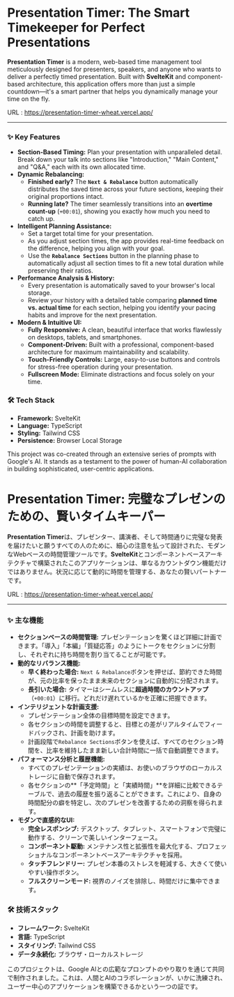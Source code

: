 # Presentation Timer: The Smart Timekeeper for Perfect Presentations

**Presentation Timer** is a modern, web-based time management tool meticulously designed for presenters, speakers, and anyone who wants to deliver a perfectly timed presentation. Built with **SvelteKit** and component-based architecture, this application offers more than just a simple countdown—it's a smart partner that helps you dynamically manage your time on the fly.

URL : https://presentation-timer-wheat.vercel.app/

---

### ✨ Key Features

*   **Section-Based Timing:** Plan your presentation with unparalleled detail. Break down your talk into sections like "Introduction," "Main Content," and "Q&A," each with its own allocated time.
*   **Dynamic Rebalancing:**
    *   **Finished early?** The **`Next & Rebalance`** button automatically distributes the saved time across your future sections, keeping their original proportions intact.
    *   **Running late?** The timer seamlessly transitions into an **overtime count-up** (`+00:01`), showing you exactly how much you need to catch up.
*   **Intelligent Planning Assistance:**
    *   Set a target total time for your presentation.
    *   As you adjust section times, the app provides real-time feedback on the difference, helping you align with your goal.
    *   Use the **`Rebalance Sections`** button in the planning phase to automatically adjust all section times to fit a new total duration while preserving their ratios.
*   **Performance Analysis & History:**
    *   Every presentation is automatically saved to your browser's local storage.
    *   Review your history with a detailed table comparing **planned time vs. actual time** for each section, helping you identify your pacing habits and improve for the next presentation.
*   **Modern & Intuitive UI:**
    *   **Fully Responsive:** A clean, beautiful interface that works flawlessly on desktops, tablets, and smartphones.
    *   **Component-Driven:** Built with a professional, component-based architecture for maximum maintainability and scalability.
    *   **Touch-Friendly Controls:** Large, easy-to-use buttons and controls for stress-free operation during your presentation.
    *   **Fullscreen Mode:** Eliminate distractions and focus solely on your time.

### 🛠️ Tech Stack

*   **Framework:** SvelteKit
*   **Language:** TypeScript
*   **Styling:** Tailwind CSS
*   **Persistence:** Browser Local Storage

This project was co-created through an extensive series of prompts with Google's AI. It stands as a testament to the power of human-AI collaboration in building sophisticated, user-centric applications.


# Presentation Timer: 完璧なプレゼンのための、賢いタイムキーパー

**Presentation Timer**は、プレゼンター、講演者、そして時間通りに完璧な発表を届けたいと願うすべての人のために、細心の注意を払って設計された、モダンなWebベースの時間管理ツールです。**SvelteKit**とコンポーネントベースアーキテクチャで構築されたこのアプリケーションは、単なるカウントダウン機能だけではありません。状況に応じて動的に時間を管理する、あなたの賢いパートナーです。

URL : https://presentation-timer-wheat.vercel.app/

---

### ✨ 主な機能

*   **セクションベースの時間管理:**
    プレゼンテーションを驚くほど詳細に計画できます。「導入」「本編」「質疑応答」のようにトークをセクションに分割し、それぞれに持ち時間を割り当てることが可能です。
*   **動的なリバランス機能:**
    *   **早く終わった場合:** `Next & Rebalance`ボタンを押せば、節約できた時間が、元の比率を保ったまま未来のセクションに自動的に分配されます。
    *   **長引いた場合:** タイマーはシームレスに**超過時間のカウントアップ**（`+00:01`）に移行。どれだけ遅れているかを正確に把握できます。
*   **インテリジェントな計画支援:**
    *   プレゼンテーション全体の目標時間を設定できます。
    *   各セクションの時間を調整すると、目標との差がリアルタイムでフィードバックされ、計画を助けます。
    *   計画段階で`Rebalance Sections`ボタンを使えば、すべてのセクション時間を、比率を維持したまま新しい合計時間に一括で自動調整できます。
*   **パフォーマンス分析と履歴機能:**
    *   すべてのプレゼンテーションの実績は、お使いのブラウザのローカルストレージに自動で保存されます。
    *   各セクションの**「予定時間」と「実績時間」**を詳細に比較できるテーブルで、過去の履歴を振り返ることができます。これにより、自身の時間配分の癖を特定し、次のプレゼンを改善するための洞察を得られます。
*   **モダンで直感的なUI:**
    *   **完全レスポンシブ:** デスクトップ、タブレット、スマートフォンで完璧に動作する、クリーンで美しいインターフェース。
    *   **コンポーネント駆動:** メンテナンス性と拡張性を最大化する、プロフェッショナルなコンポーネントベースアーキテクチャを採用。
    *   **タッチフレンドリー:** プレゼン本番のストレスを軽減する、大きくて使いやすい操作ボタン。
    *   **フルスクリーンモード:** 視界のノイズを排除し、時間だけに集中できます。

### 🛠️ 技術スタック

*   **フレームワーク:** SvelteKit
*   **言語:** TypeScript
*   **スタイリング:** Tailwind CSS
*   **データ永続化:** ブラウザ・ローカルストレージ

このプロジェクトは、Google AIとの広範なプロンプトのやり取りを通じて共同で制作されました。これは、人間とAIのコラボレーションが、いかに洗練され、ユーザー中心のアプリケーションを構築できるかという一つの証です。
